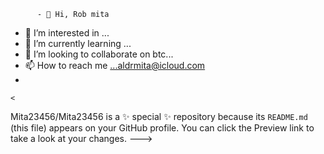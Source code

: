           - 👋 Hi, Rob mita
- 👀 I’m interested in ...
- 🌱 I’m currently learning ...
- 💞️ I’m looking to collaborate on btc...
- 📫 How to reach me ...aldrmita@icloud.com
- 

    <
Mita23456/Mita23456 is a ✨ special ✨ repository because its `README.md` (this file) appears on your GitHub profile.
You can click the Preview link to take a look at your changes.
--->
